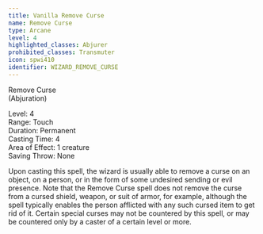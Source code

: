 ```yaml
---
title: Vanilla Remove Curse
name: Remove Curse
type: Arcane
level: 4
highlighted_classes: Abjurer
prohibited_classes: Transmuter
icon: spwi410
identifier: WIZARD_REMOVE_CURSE
---
```

Remove Curse  
(Abjuration)  
  
Level: 4  
Range: Touch  
Duration: Permanent  
Casting Time: 4  
Area of Effect: 1 creature  
Saving Throw: None  
  
Upon casting this spell, the wizard is usually able to remove a curse on an object, on a person, or in the form of some undesired sending or evil presence. Note that the Remove Curse spell does not remove the curse from a cursed shield, weapon, or suit of armor, for example, although the spell typically enables the person afflicted with any such cursed item to get rid of it. Certain special curses may not be countered by this spell, or may be countered only by a caster of a certain level or more.  
